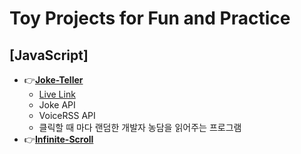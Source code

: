 # Toy Projects for Fun and Practice
## [JavaScript] 
+ 👉**[Joke-Teller](https://github.com/42KIM/toy-projects/tree/master/javascript/Joke-Teller)**<br/>
  + [Live Link](https://42kim.github.io/toy-projects/javascript/Joke-Teller/)<br/>
  + Joke API
  + VoiceRSS API
  + 클릭할 때 마다 랜덤한 개발자 농담을 읽어주는 프로그램<br/>
+ 👉**[Infinite-Scroll](https://github.com/42KIM/toy-projects/tree/master/javascript/Infinite-Scroll)**<br/>
